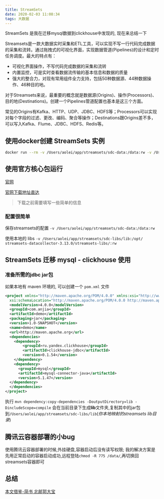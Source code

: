 ```yaml
---
title: StreamSets
date: 2020-02-03 11:08:34
tags: 大数据
---
```


StreamSets 是我在迁移mysql数据到clickhouse中发现的, 现在来总结一下

Streamsets是一款大数据实时采集和ETL工具，可以实现不写一行代码完成数据的采集和流转。通过拖拽式的可视化界面，实现数据管道(Pipelines)的设计和定时任务调度。最大的特点有：

- 可视化界面操作，不写代码完成数据的采集和流转
- 内置监控，可是实时查看数据流传输的基本信息和数据的质量
- 强大的整合力，对现有常用组件全力支持，包括50种数据源、44种数据操作、46种目的地。

对于Streamsets来说，最重要的概念就是数据源(Origins)、操作(Processors)、目的地(Destinations)。创建一个Pipelines管道配置也基本是这三个方面。

常见的Origins有Kafka、HTTP、UDP、JDBC、HDFS等；Processors可以实现对每个字段的过滤、更改、编码、聚合等操作；Destinations跟Origins差不多，可以写入Kafka、Flume、JDBC、HDFS、Redis等。

## 使用docker创建 StreamSets 实例

```sh
docker run --rm -v /Users/aolei/app/streamsets/sdc-data:/data:rw -v /Users/aolei/app/streamsets/sdc-libs/jdbc:/opt/streamsets-datacollector-3.13.0/streamsets-libs-extras/streamsets-datacollector-jdbc-lib/lib/:rw -p 18630:18630 -d streamsets/datacollector dc
```

## 使用官方核心包运行

[官网](https://streamsets.com/)

[官网下载地址直达](https://streamsets.com/products/dataops-platform/open-source/)

> 下载之前需要填写一些简单的信息

### 配置很简单

保存streamsets的配置 `-v /Users/aolei/app/streamsets/sdc-data:/data:rw`

使用本地的 libs `-v /Users/aolei/app/streamsets/sdc-libs/lib:/opt/ streamsets-datacollector-3.13.0/streamsets-libs/:rw`

## StreamSets 迁移 mysql - clickhouse 使用

### 准备所需的jdbc jar包

如果本地有 maven 环境的, 可以创建一个 `pom.xml` 文件

```xml
<project xmlns="http://maven.apache.org/POM/4.0.0" xmlns:xsi="http://www.w3.org/2001/XMLSchema-instance"
  xsi:schemaLocation="http://maven.apache.org/POM/4.0.0 http://maven.apache.org/maven-v4_0_0.xsd">
  <modelVersion>4.0.0</modelVersion>
  <groupId>com.anjia</groupId>
  <artifactId>demo</artifactId>
  <packaging>jar</packaging>
  <version>1.0-SNAPSHOT</version>
  <name>demo</name>
  <url>http://maven.apache.org</url>
  <dependencies>
    <dependency>
        <groupId>ru.yandex.clickhouse</groupId>
        <artifactId>clickhouse-jdbc</artifactId>
        <version>0.1.54</version>
    </dependency>
    <dependency>
      <groupId>mysql</groupId>
      <artifactId>mysql-connector-java</artifactId>
      <version>5.1.47</version>
  </dependency>
  </dependencies>
</project>
```

执行 `mvn dependency:copy-dependencies -DoutputDirectory=lib -DincludeScope=compile` 会在当前目录下生成**lib**文件夹,复制其中的jar包到`/Users/aolei/app/streamsets/sdc-libs/lib`(*你本地映射的streamsets lib目录*)

## 腾讯云容器部署的小bug

使用腾讯云容器部署的时候,外挂硬盘,容器启动后没有读写权限; 我的解决方案是先用正常启动的容器启动成功,远程登陆`chmod -R 775 /data/`,再切换回streamsets容器即可

## 总结

[本文借鉴-简书 北邮郭大宝](https://www.jianshu.com/p/870e1bb52da4)
